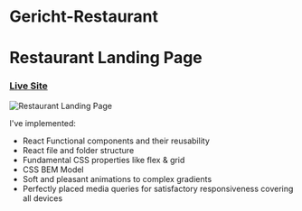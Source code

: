 # Gericht-Restaurant

# Restaurant Landing Page
### [Live Site]([https://gericht-restaurant.com/](https://swaraj-patil.github.io/Gericht-Restaurant/))

![Restaurant Landing Page](https://i.ibb.co/5jxBKpw/image.png)


I've implemented:

- React Functional components and their reusability
- React file and folder structure
- Fundamental CSS properties like flex & grid
- CSS BEM Model
- Soft and pleasant animations to complex gradients
- Perfectly placed media queries for satisfactory responsiveness covering all devices
